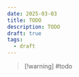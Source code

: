 ```yaml
---
date: 2025-03-03
title: TODO
description: TODO
draft: true
tags:
  - draft
---
```


> [!warning] #todo
